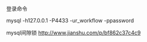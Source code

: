 登录命令

mysql -h127.0.0.1 -P4433 -ur\_workflow  -ppassword

mysql间隙锁 http://www.jianshu.com/p/bf862c37c4c9


